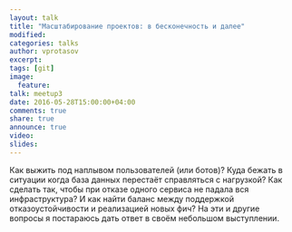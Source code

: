 ```yaml
---
layout: talk
title: "Масштабирование проектов: в бесконечность и далее"
modified:
categories: talks
author: vprotasov
excerpt:
tags: [git]
image:
  feature:
talk: meetup3
date: 2016-05-28T15:00:00+04:00
comments: true
share: true
announce: true
video:
slides: 
---
```


Как выжить под наплывом пользователей (или ботов)? Куда бежать в ситуации когда база данных перестаёт справляться с нагрузкой? Как сделать так, чтобы при отказе одного сервиса не падала вся инфраструктура? И как найти баланс между поддержкой отказоустойчивости и реализацией новых фич?
На эти и другие вопросы я постараюсь дать ответ в своём небольшом выступлении.
